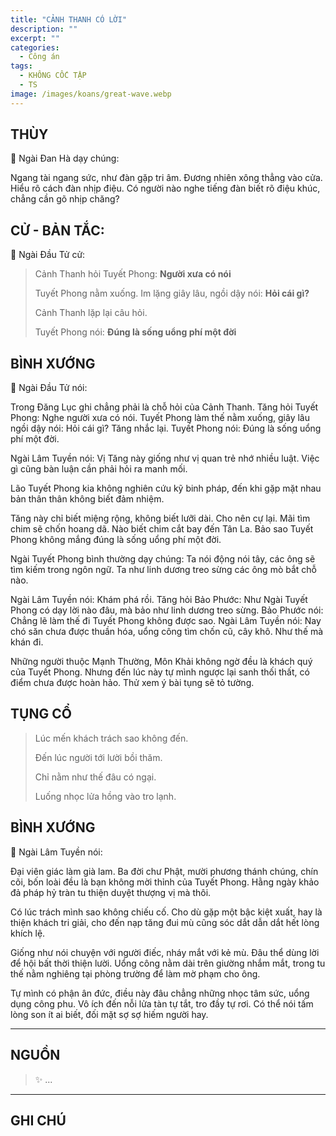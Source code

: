 ```yaml
---
title: "CẢNH THANH CÓ LỜI"
description: ""
excerpt: ""
categories:
  - Công án
tags:
  - KHÔNG CỐC TẬP
  - TS 
image: /images/koans/great-wave.webp
---
```


## THÙY

📢 Ngài Đan Hà dạy chúng:

Ngang tài ngang sức, như đàn gặp tri âm. Đương nhiên xông thẳng vào cửa. 
Hiểu rõ cách đàn nhịp điệu. Có người nào nghe tiếng đàn biết rõ điệu khúc, chẳng cần gõ nhịp chăng?

## CỬ - BẢN TẮC:

📢 Ngài Đầu Tử cử:

> Cảnh Thanh hỏi Tuyết Phong: **Người xưa có nói**
>
> Tuyết Phong nằm xuống. Im lặng giây lâu, ngồi dậy nói: **Hỏi cái gì?**
>
> Cảnh Thanh lặp lại câu hỏi.
>
> Tuyết Phong nói: **Đúng là sống uổng phí một đời**

## BÌNH XƯỚNG

📢 Ngài Đầu Tử nói:

Trong Đăng Lục ghi chẳng phải là chỗ hỏi của Cảnh Thanh. Tăng hỏi Tuyết Phong: Nghe người xưa có nói. Tuyết Phong làm thế nằm xuống, giây lâu ngồi dậy nói: Hỏi cái gì?
Tăng nhắc lại.
Tuyết Phong nói: Đúng là sống uổng phí một đời.

Ngài Lâm Tuyền nói: Vị Tăng này giống như vị quan trẻ nhớ nhiều luật. Việc gì cũng bàn luận cần phải hỏi ra manh mối.

Lão Tuyết Phong kia không nghiên cứu kỹ binh pháp, đến khi gặp mặt nhau bản thân thân không biết đảm nhiệm.

Tăng này chỉ biết miệng rộng, không biết lưỡi dài. Cho nên cự lại. Mãi tìm chim sẽ chốn hoang dã. Nào biết chim cắt bay đến Tân La. Bảo sao Tuyết Phong không mắng đúng là sống uổng phí một đời.

Ngài Tuyết Phong bình thường dạy chúng: Ta nói động nói tây, các ông sẽ tìm kiếm trong ngôn ngữ. Ta như linh dương treo sừng các ông mò bắt chỗ nào.

Ngài Lâm Tuyền nói: Khám phá rồi.
Tăng hỏi Bảo Phước: Như Ngài Tuyết Phong có dạy lời nào đâu, mà bảo như linh dương treo sừng.
Bảo Phước nói: Chẳng lẽ làm thế đi Tuyết Phong không được sao.
Ngài Lâm Tuyền nói: Nay chó săn chưa được thuần hóa, uổng công tìm chốn cũ, cây khô. Như thế mà khán đi.

Những người thuộc Mạnh Thường, Môn Khải không ngờ đều là khách quý của Tuyết Phong. Nhưng đến lúc này tự mình ngược lại sanh thối thất, có điểm chưa được hoàn hảo. Thử xem ý bài tụng sẽ tỏ tường.


## TỤNG CỔ

> Lúc mến khách trách sao không đến.
> 
> Đến lúc người tới lười bồi thăm.
> 
> Chỉ nằm như thế đâu có ngại.
> 
> Luống nhọc lửa hồng vào tro lạnh.

## BÌNH XƯỚNG

📢 Ngài Lâm Tuyền nói:

Đại viên giác làm già lam. Ba đời chư Phật, mười phương thánh chúng, chín cõi, bốn loài đều là bạn không mời thỉnh của Tuyết Phong. Hằng ngày khảo đả pháp hỷ tràn tu thiện duyệt thượng vị mà thôi.

Có lúc trách mình sao không chiếu cố. Cho dù gặp một bậc kiệt xuất, hay là thiện khách tri giải, cho đến nạp tăng đui mù cũng sóc dắt dẫn dắt hết lòng khích lệ.

Giống như nói chuyện với người điếc, nháy mắt với kẻ mù. Đâu thể dùng lời để hội bất thời thiện lười. Uổng công nằm dài trên giường nhắm mắt, trong tu thế nằm nghiêng tại phòng trường để làm mờ phạm cho ông.

Tự mình có phận ân đức, điều này đâu chẳng những nhọc tâm sức, uổng dụng công phu. Vô ích đến nỗi lửa tàn tự tắt, tro đầy tự rơi. Có thể nói tấm lòng son ít ai biết, đối mặt sợ sợ hiếm người hay.


<hr class="blog-rule" />

## NGUỒN

> ✨ ...

<hr class="blog-rule" />

## GHI CHÚ

[^1]: ⭐️ <a href="/masters/Shaoshan-Huanpu" target="_blank">🔗 TS </a>
